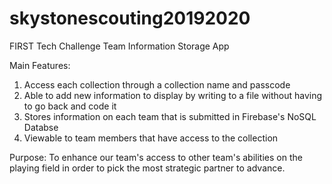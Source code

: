 # skystonescouting20192020

FIRST Tech Challenge Team Information Storage App

Main Features:
1. Access each collection through a collection name and passcode
2. Able to add new information to display by writing to a file without having to go back and code it
3. Stores information on each team that is submitted in Firebase's NoSQL Databse
4. Viewable to team members that have access to the collection

Purpose: To enhance our team's access to other team's abilities on the playing field in order to pick the most strategic partner to advance. 
